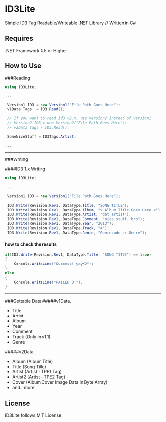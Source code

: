 ID3Lite
=======

Simple ID3 Tag Readable/Writeable .NET Library // Written in C#

Requires
--------


.NET Framework 4.5 or Higher

How to Use
-------
###Reading
```csharp
using ID3Lite;

...

 Version1 ID3 = new Version1("File Path Goes Here");
 v1Data Tags  = ID3.Read();

 // If you want to read id3 v2.x, use Version2 instead of Version1
 // Version2 ID3 = new Version2("File Path Goes Here");
 // v2Data Tags = ID3.Read(); 

 SomeNiceStuff = ID3Tags.Artist;

...

```
-------
###Writing

####ID3 1.x Writing

```csharp
using ID3Lite;

...

 Version1 ID3 = new Version1("File Path Goes Here");
   
 ID3.Write(Revision.Rev1, DataType.Title, "SONG TITLE");
 ID3.Write(Revision.Rev1, DataType.Album, "> Album Title Goes Here <");
 ID3.Write(Revision.Rev1, DataType.Artist, "dat artist");
 ID3.Write(Revision.Rev1, DataType.Comment, "nice stuff. bro");
 ID3.Write(Revision.Rev1, DataType.Year, "2013");
 ID3.Write(Revision.Rev1, DataType.Track, "4");
 ID3.Write(Revision.Rev1, DataType.Genre, "Genrecode or Genre");

```

#### how to check the results
```csharp
if(ID3.Write(Revision.Rev1, DataType.Title, "SONG TITLE") == true)
{
    Console.WriteLine("Success! yayXD");
}
else
{
    Console.WriteLine("FAILED D:");
}
```

-------
###Gettable Data
#####v1Data. 
* Title
* Artist
* Album
* Year
* Comment
* Track (Only in v1.1)
* Genre


#####v2Data.
* Album (Album Title)
* Title (Song Title) 
* Artist (Artist - TPE1 Tag)
* Artist2 (Artist - TPE2 Tag)
* Cover (Album Cover Image Data in Byte Array)
* and.. more

License
-------
ID3Lite follows MIT License

